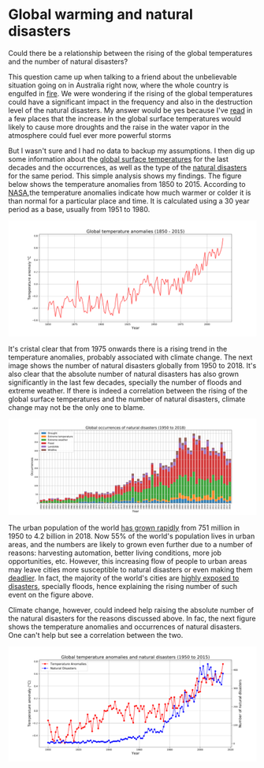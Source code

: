 # Global warming and natural disasters
Could there be a relationship between the rising of the global temperatures and the number of natural disasters?

This question came up when talking to a friend about the unbelievable situation going on in Australia right now, where the whole country is engulfed in [fire](https://myfirewatch.landgate.wa.gov.au). We were wondering if the rising of the global temperatures could have a significant impact in the frequency and also in the destruction level of the natural disasters. My answer would be yes because I've [read](https://www.usgs.gov/faqs/how-can-climate-change-affect-natural-disasters-1?qt-news_science_products=0#qt-news_science_products) in a few places that the increase in the global surface temperatures would likely to cause more droughts and the raise in the water vapor in the atmosphere could fuel ever more powerful storms

But I wasn't sure and I had no data to backup my assumptions. I then dig up some information about the [global surface temperatures](https://www.kaggle.com/berkeleyearth/climate-change-earth-surface-temperature-data) for the last decades and the occurrences, as well as the type of the [natural disasters](https://www.kaggle.com/dataenergy/natural-disaster-data) for the same period. This simple analysis shows my findings. The figure below shows the temperature anomalies from 1850 to 2015. According to [NASA](https://data.giss.nasa.gov/gistemp/faq/#q202),the temperature anomalies indicate how much warmer or colder it is than normal for a particular place and time. It is calculated using a 30 year period as a base, usually from 1951 to 1980.

![Temperature anomalies](https://github.com/Monge88/global-warming/blob/master/images/tempAnom.svg)

It's cristal clear that from 1975 onwards there is a rising trend in the temperature anomalies, probably associated with climate change. The next image shows the number of natural disasters globally from 1950 to 2018. It's also clear that the absolute number of natural disasters has also grown significantly in the last few decades, specially the number of floods and extreme weather. If there is indeed a correlation between the rising of the global surface temperatures and the number of natural disasters, climate change may not be the only one to blame.

![Natural disasters occurences](https://github.com/Monge88/global-warming/blob/master/images/Dis.svg)

The urban population of the world [has grown rapidly](https://www.un.org/development/desa/en/news/population/2018-revision-of-world-urbanization-prospects.html) from 751 million in 1950 to 4.2 billion in 2018. Now 55% of the world's population lives in urban areas, and the numbers are likely to grown even further due to a number of reasons: harvesting automation, better living conditions, more job opportunities, etc. However, this increasing flow of people to urban areas may leave cities more susceptible to natural disasters or even making them [deadlier](https://www.citylab.com/equity/2012/08/cities-are-making-natural-disasters-deadlier/2957/). In fact, the majority of the world's cities are [highly exposed to disasters](https://www.un.org/development/desa/en/news/population/world-cities-day-2018.html), specially floods, hence explaining the rising number of such event on the figure above.

Climate change, however, could indeed help raising the absolute number of the natural disasters for the reasons discussed above. In fac, the next figure shows the temperature anomalies and occurrences of natural disasters. One can't help but see a correlation between the two.

![Global warming and natural disasters](https://github.com/Monge88/global-warming/blob/master/images/GTemp.svg)

